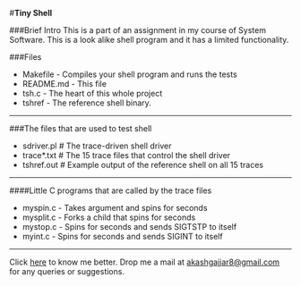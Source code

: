 #**Tiny Shell**

###Brief Intro
This is a part of an assignment in my course of System Software. This is a look alike shell program and it has a limited functionality.

###Files
 - Makefile	                - Compiles your shell program and runs the tests
 - README.md	            - This file
 - tsh.c		                    - The heart of this whole project
 - tshref		- The reference shell binary.

----------

###The files that are used to test shell
 - sdriver.pl	# The trace-driven shell driver
 - trace*.txt	# The 15 trace files that control the shell driver
 - tshref.out 	# Example output of the reference shell on all 15 traces

----------

####Little C programs that are called by the trace files
 - myspin.c	- Takes argument <n> and spins for <n> seconds
 - mysplit.c	- Forks a child that spins for <n> seconds
 - mystop.c    - Spins for <n> seconds and sends SIGTSTP to itself
 - myint.c     - Spins for <n> seconds and sends SIGINT to itself


----------


Click [here](https://www.facebook.com/plyterbyrt "Facebook Profile") to know me better.
Drop me a mail at akashgajjar8@gmail.com for any queries or suggestions.
